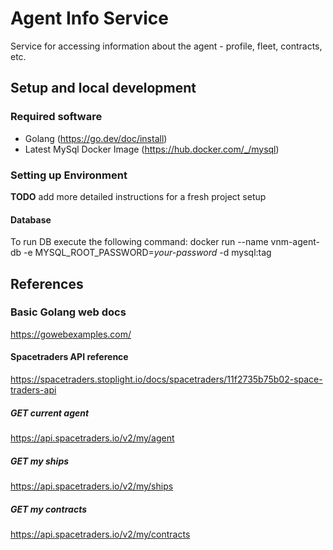 # Agent Info Service
Service for accessing information about the agent - profile, fleet, contracts, etc.

## Setup and local development

### Required software

* Golang (https://go.dev/doc/install)
* Latest MySql Docker Image (https://hub.docker.com/_/mysql)

### Setting up Environment

**TODO** add more detailed instructions for a fresh project setup

#### Database

To run DB execute the following command:
docker run --name vnm-agent-db -e MYSQL_ROOT_PASSWORD=*your-password* -d mysql:tag

## References

### Basic Golang web docs
https://gowebexamples.com/

#### Spacetraders API reference

https://spacetraders.stoplight.io/docs/spacetraders/11f2735b75b02-space-traders-api

##### GET current agent
https://api.spacetraders.io/v2/my/agent

##### GET my ships
https://api.spacetraders.io/v2/my/ships

##### GET my contracts
https://api.spacetraders.io/v2/my/contracts